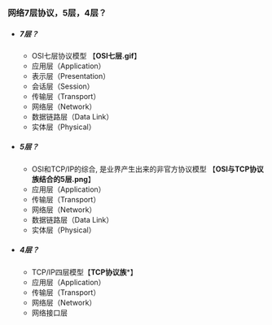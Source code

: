 ### 网络7层协议，5层，4层？

- ##### 7层？

  -  OSI七层协议模型 【**OSI七层.gif**】
    -  应用层（Application）
    - 表示层（Presentation）
    - 会话层（Session）
    - 传输层（Transport）
    - 网络层（Network）
    - 数据链路层（Data Link）
    - 实体层（Physical）

- ##### 5层？

  -  OSI和TCP/IP的综合, 是业界产生出来的非官方协议模型 【**OSI与TCP协议族结合的5层.png**】
    - 应用层（Application）
    - 传输层（Transport）
    - 网络层（Network）
    - 数据链路层（Data Link）
    - 实体层（Physical）

- ##### 4层？

  -  TCP/IP四层模型【**TCP协议族***】
    - 应用层（Application）
    - 传输层（Transport）
    - 网络层（Network）
    - 网络接口层

